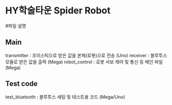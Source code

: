 HY학술타운 Spider Robot
==================
#파일 설명
## Main
transmitter : 조이스틱으로 받은 값을 본체(로봇)으로 전송 (Uno)
receiver : 블루투스 모듈로 받은 값을 출력 (Mega)
robot_control : 로봇 서보 제어 및 통신 등 메인 파일 (Mega)

## Test code
test_bluetooth : 블루투스 세팅 및 테스트용 코드 (Mega/Uno)
